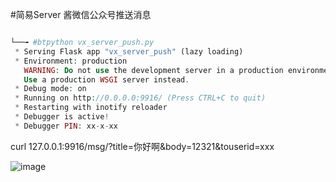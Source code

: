 
#简易Server 酱微信公众号推送消息



```php

└──╼ #btpython vx_server_push.py 
 * Serving Flask app "vx_server_push" (lazy loading)
 * Environment: production
   WARNING: Do not use the development server in a production environment.
   Use a production WSGI server instead.
 * Debug mode: on
 * Running on http://0.0.0.0:9916/ (Press CTRL+C to quit)
 * Restarting with inotify reloader
 * Debugger is active!
 * Debugger PIN: xx-x-xx

```


curl 127.0.0.1:9916/msg/?title=你好啊&body=12321&touserid=xxx



![image](https://user-images.githubusercontent.com/27684409/142170706-2f19c653-dfb6-4746-bd8a-fd4b1510e8a1.png)


